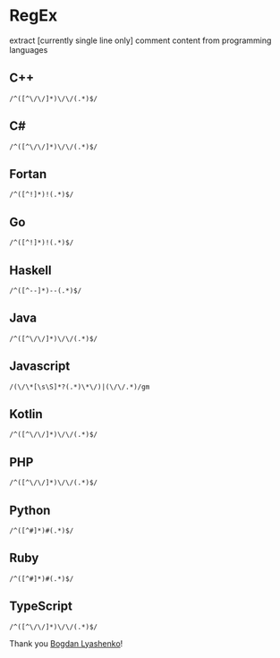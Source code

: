 # RegEx 
extract [currently single line only] comment content from programming languages

## C++
`/^([^\/\/]*)\/\/(.*)$/`

## C#
`/^([^\/\/]*)\/\/(.*)$/`

## Fortan
`/^([^!]*)!(.*)$/`

## Go
`/^([^!]*)!(.*)$/`

## Haskell
`/^([^--]*)--(.*)$/`

## Java
`/^([^\/\/]*)\/\/(.*)$/`

## Javascript
`/(\/\*[\s\S]*?(.*)\*\/)|(\/\/.*)/gm`

## Kotlin
`/^([^\/\/]*)\/\/(.*)$/`

## PHP
`/^([^\/\/]*)\/\/(.*)$/`

## Python
`/^([^#]*)#(.*)$/`

## Ruby
`/^([^#]*)#(.*)$/`

## TypeScript
`/^([^\/\/]*)\/\/(.*)$/`


Thank you <a href="https://github.com/Bogdan-Lyashenko">Bogdan Lyashenko</a>!
